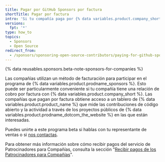 ```yaml
---
title: Pagar por GitHub Sponsors por factura
shortTitle: Pagar por factura
intro: 'Si tu compañía paga por {% data variables.product.company_short %} por factura, puedes unirte al servicio de Patrocinadores para Compañías.'
versions:
  fpt: '*'
type: how_to
topics:
  - Sponsors
  - Open Source
redirect_from:
  - /sponsors/sponsoring-open-source-contributors/paying-for-github-sponsors-via-invoice
---
```


{% data reusables.sponsors.beta-note-sponsors-for-companies %}

Las compañías utilizan un método de facturación para participar en el programa de {% data variables.product.prodname_sponsors %}. Esto puede ser particularmente conveniente si tu compañía tiene una relación de cobro por factura con {% data variables.product.company_short %}. Las compañías que pagan por factura obtiene acceso a un tablero de {% data variables.product.product_name %} que mide las contribuciones de código abierto y la actividad a través de los proyectos públicos de {% data variables.product.prodname_dotcom_the_website %} en las que están interesadas.

Puedes unirte a este programa beta si hablas con tu representante de ventas o si [nos contactas](https://support.github.com/contact/org-sponsors-waitlist).

Para obtener más información sobre cómo recibir pagos del servicio de Patrocinadores para Compañías, consulta la sección "[Recibir pagos de los Patrocinadores para Compañías](/sponsors/receiving-sponsorships-through-github-sponsors/sponsors-for-companies)".
